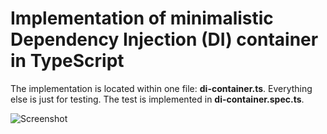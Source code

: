 # Implementation of minimalistic Dependency Injection (DI) container in TypeScript

The implementation is located within one file: __di-container.ts__. Everything else is just for testing. The test is implemented in __di-container.spec.ts__.

![Screenshot](https://raw.githubusercontent.com/ova2/frontend-tooling-tutorial/master/typescript-playground/dependency-injection-container/di-container-test.png)